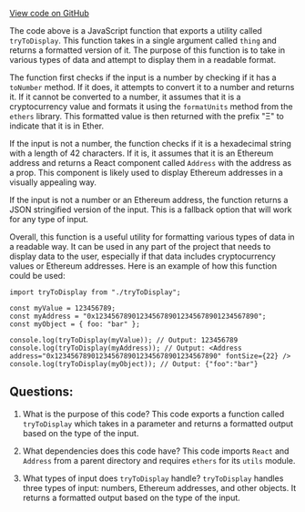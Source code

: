 [View code on GitHub](zoo-labs/zoo/blob/master/lab/src/components/Contract/utils.js)

The code above is a JavaScript function that exports a utility called `tryToDisplay`. This function takes in a single argument called `thing` and returns a formatted version of it. The purpose of this function is to take in various types of data and attempt to display them in a readable format. 

The function first checks if the input is a number by checking if it has a `toNumber` method. If it does, it attempts to convert it to a number and returns it. If it cannot be converted to a number, it assumes that it is a cryptocurrency value and formats it using the `formatUnits` method from the `ethers` library. This formatted value is then returned with the prefix "Ξ" to indicate that it is in Ether.

If the input is not a number, the function checks if it is a hexadecimal string with a length of 42 characters. If it is, it assumes that it is an Ethereum address and returns a React component called `Address` with the address as a prop. This component is likely used to display Ethereum addresses in a visually appealing way.

If the input is not a number or an Ethereum address, the function returns a JSON stringified version of the input. This is a fallback option that will work for any type of input.

Overall, this function is a useful utility for formatting various types of data in a readable way. It can be used in any part of the project that needs to display data to the user, especially if that data includes cryptocurrency values or Ethereum addresses. Here is an example of how this function could be used:

```
import tryToDisplay from "./tryToDisplay";

const myValue = 123456789;
const myAddress = "0x1234567890123456789012345678901234567890";
const myObject = { foo: "bar" };

console.log(tryToDisplay(myValue)); // Output: 123456789
console.log(tryToDisplay(myAddress)); // Output: <Address address="0x1234567890123456789012345678901234567890" fontSize={22} />
console.log(tryToDisplay(myObject)); // Output: {"foo":"bar"}
```
## Questions: 
 1. What is the purpose of this code?
   This code exports a function called `tryToDisplay` which takes in a parameter and returns a formatted output based on the type of the input.

2. What dependencies does this code have?
   This code imports `React` and `Address` from a parent directory and requires `ethers` for its `utils` module.

3. What types of input does `tryToDisplay` handle?
   `tryToDisplay` handles three types of input: numbers, Ethereum addresses, and other objects. It returns a formatted output based on the type of the input.